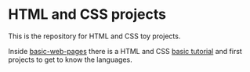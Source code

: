 # HTML and CSS projects

This is the repository for HTML and CSS toy projects. 

Inside [basic-web-pages](./basic-web-pages/) there is a HTML and CSS [basic tutorial](./basic-web-pages/README.md) and first projects to get to know the languages. 
